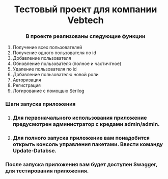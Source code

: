 <h1 align="center">Тестовый проект для компании Vebtech</h1>
<h3 align="center">В проекте реализованы следующие функции</h3>
<ol>
    <li>Получение всех пользователей</li>
    <li>Получение одного пользователя по id</li>
    <li>Добавление пользователя</li>
    <li>Обновление пользователя (полное и частичтное)</li>
    <li>Удаление пользователя по id</li>
    <li>Добавление пользователю новой роли</li>
    <li>Авторизация</li>
    <li>Регистрация</li>
    <li>Логирование с помощью Serilog</li>
</ol>
<h3>Шаги запуска приложения</h3>
<ol>
    <li>
        <h3>
            Для первоначального использования приложение предусмотрен администратор с кредами admin/admin.
        </h3>
    </li>
    <li>
        <h3>
            Для полного запуска приложение вам понадобится открыть консоль управления пакетами. Ввести команду Update-Databse.
        </h3>
    </li>
</ol>
<h3>
    После запуска приложения вам будет доступен Swagger, для тестирования приложения.
</h3>